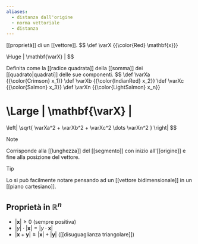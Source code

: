 ```yaml
---
aliases:
  - distanza dall'origine
  - norma vettoriale
  - distanza
---
```


[[proprietà]] di un [[vettore]].
$$
\def \varX {{\color{Red} \mathbf{x}}}

\Huge 
| \mathbf{\varX} |
$$

Definita come la [[radice quadrata]] della [[somma]] dei [[quadrato|quadrati]] delle sue componenti.
$$
\def \varXa {{\color{Crimson} x_1}}
\def \varXb {{\color{IndianRed} x_2}}
\def \varXc {{\color{Salmon} x_3}}
\def \varXn {{\color{LightSalmon} x_n}}

\Large
| \mathbf{\varX} |
=
\left| 
	\sqrt{
		\varXa^2 + \varXb^2 + \varXc^2 \dots \varXn^2
	}
\right|
$$

> [!Note]
> Corrisponde alla [[lunghezza]] del [[segmento]] con inizio all'[[origine]] e fine alla posizione del vettore.

> [!Tip]
> Lo si può facilmente notare pensando ad un [[vettore bidimensionale]] in un [[piano cartesiano]].

## Proprietà in $\mathbb{R}^n$

- $| \mathbf{x} | \geq 0$ (sempre positiva)
- $| y | \cdot | \mathbf{x} | = | y \cdot \mathbf{x} |$
- $|\mathbf{x} + \mathbf{y}| \geq |\mathbf{x}| + |\mathbf{y}|$ ([[disuguaglianza triangolare]])